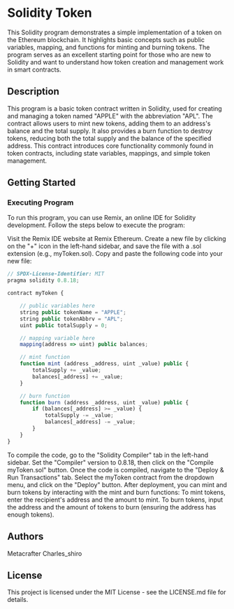 # Solidity Token
This Solidity program demonstrates a simple implementation of a token on the Ethereum blockchain. It highlights basic concepts such as public variables, mapping, and functions for minting and burning tokens. The program serves as an excellent starting point for those who are new to Solidity and want to understand how token creation and management work in smart contracts.

## Description
This program is a basic token contract written in Solidity, used for creating and managing a token named "APPLE" with the abbreviation "APL". The contract allows users to mint new tokens, adding them to an address's balance and the total supply. It also provides a burn function to destroy tokens, reducing both the total supply and the balance of the specified address. This contract introduces core functionality commonly found in token contracts, including state variables, mappings, and simple token management.

## Getting Started
### Executing Program
To run this program, you can use Remix, an online IDE for Solidity development. Follow the steps below to execute the program:

Visit the Remix IDE website at Remix Ethereum.
Create a new file by clicking on the "+" icon in the left-hand sidebar, and save the file with a .sol extension (e.g., myToken.sol).
Copy and paste the following code into your new file:
```javascript
// SPDX-License-Identifier: MIT
pragma solidity 0.8.18;

contract myToken {

    // public variables here
    string public tokenName = "APPLE";
    string public tokenAbbrv = "APL";
    uint public totalSupply = 0;

    // mapping variable here
    mapping(address => uint) public balances;

    // mint function
    function mint (address _address, uint _value) public {
        totalSupply += _value;
        balances[_address] += _value;
    }

    // burn function
    function burn (address _address, uint _value) public {
        if (balances[_address] >= _value) {
            totalSupply -= _value;
            balances[_address] -= _value;
        }
    }
}
```
To compile the code, go to the "Solidity Compiler" tab in the left-hand sidebar. Set the "Compiler" version to 0.8.18, then click on the "Compile myToken.sol" button.
Once the code is compiled, navigate to the "Deploy & Run Transactions" tab. Select the myToken contract from the dropdown menu, and click on the "Deploy" button.
After deployment, you can mint and burn tokens by interacting with the mint and burn functions:
To mint tokens, enter the recipient's address and the amount to mint.
To burn tokens, input the address and the amount of tokens to burn (ensuring the address has enough tokens).
## Authors
Metacrafter Charles_shiro


## License
This project is licensed under the MIT License - see the LICENSE.md file for details.
